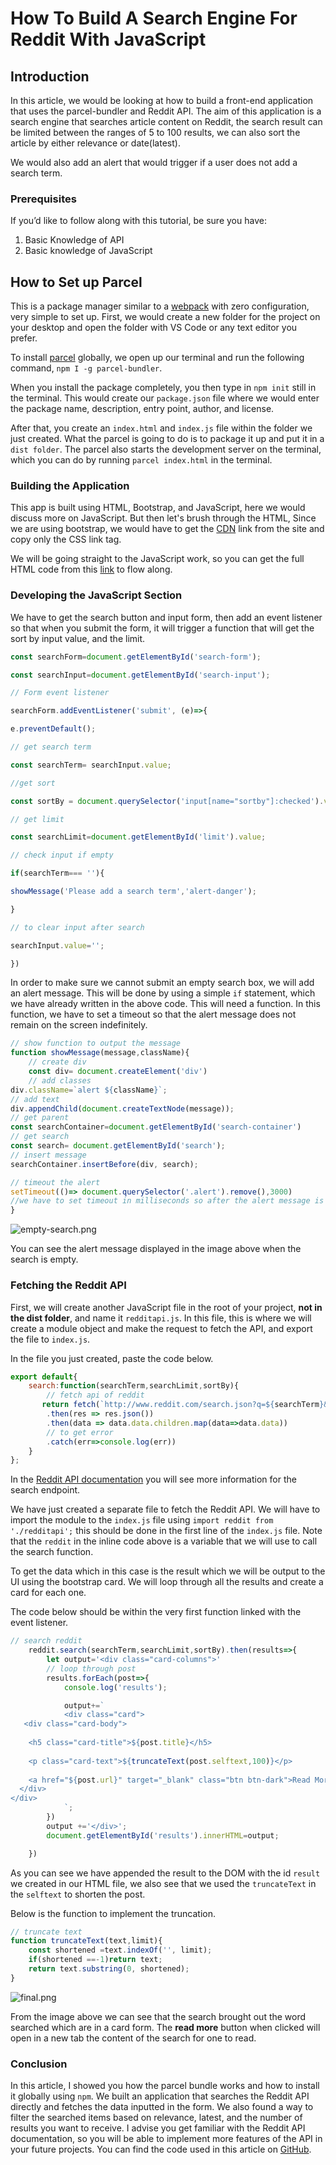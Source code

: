 # How To Build A Search Engine For Reddit With JavaScript


## Introduction

In this article, we would be looking at how to build a front-end application that uses the parcel-bundler and Reddit API. The aim of this application is a search engine that searches article content on Reddit, the search result can be limited between the ranges of 5 to 100 results, we can also sort the article by either relevance or date(latest).

We would also add an alert that would trigger if a user does not add a search term.

### Prerequisites

If you’d like to follow along with this tutorial, be sure you have:

1. Basic Knowledge of API
2. Basic knowledge of JavaScript

## How to Set up Parcel

This is a package manager similar to a [webpack](https://webpack.js.org/) with zero configuration, very simple to set up. First, we would create a new folder for the project on your desktop and open the folder with VS Code or any text editor you prefer. 

To install [parcel](https://parceljs.org/getting-started/webapp/) globally, we open up our terminal and run the following command, `npm I -g parcel-bundler`.

When you install the package completely, you then type in `npm init` still in the terminal. This would create our `package.json` file where we would enter the package name, description, entry point, author, and license.

After that, you create an `index.html` and `index.js` file within the folder we just created. What the parcel is going to do is to package it up and put it in a `dist folder`. The parcel also starts the development server on the terminal, which you can do by running `parcel index.html` in the terminal.

### Building the Application

This app is built using HTML, Bootstrap, and JavaScript, here we would discuss more on JavaScript. But then let's brush through the HTML, Since we are using bootstrap, we would have to get the [CDN](https://www.bootstrapcdn.com/) link from the site and copy only the CSS link tag.

We will be going straight to the JavaScript work, so you can get the full HTML code from this [link](https://github.com/khabdrick/reddit-search-engine/blob/main/index.html) to flow along.

### Developing the **JavaScript Section**

We have to get the search button and input form, then add an event listener so that when you submit the form, it will trigger a function that will get the sort by input value, and the limit.

```jsx
const searchForm=document.getElementById('search-form');

const searchInput=document.getElementById('search-input');

// Form event listener

searchForm.addEventListener('submit', (e)=>{

e.preventDefault();

// get search term

const searchTerm= searchInput.value;

//get sort

const sortBy = document.querySelector('input[name="sortby"]:checked').value;

// get limit

const searchLimit=document.getElementById('limit').value;

// check input if empty

if(searchTerm=== ''){

showMessage('Please add a search term','alert-danger');

}

// to clear input after search

searchInput.value='';

})
```

In order to make sure we cannot submit an empty search box, we will add an alert message. This will be done by using a simple `if` statement, which we have already written in the above code. This will need a function. In this function, we have to set a timeout so that the alert message does not remain on the screen indefinitely.

```jsx
// show function to output the message
function showMessage(message,className){
    // create div
    const div= document.createElement('div')
    // add classes
div.className=`alert ${className}`;
// add text
div.appendChild(document.createTextNode(message));
// get parent
const searchContainer=document.getElementById('search-container')
// get search
const search= document.getElementById('search');
// insert message
searchContainer.insertBefore(div, search);

// timeout the alert
setTimeout(()=> document.querySelector('.alert').remove(),3000)
//we have to set timeout in milliseconds so after the alert message is displayed it has to clear
}
```

![empty-search.png](/engineering-education/search-engine-for-reddit-with-javascript/empty-search.png)

You can see the alert message displayed in the image above when the search is empty.

### **Fetching the Reddit API**

First, we will create another JavaScript file in the root of your project, **not in the dist folder**, and name it `redditapi.js`. In this file, this is where we will create a module object and make the request to fetch the API, and export the file to `index.js`.

In the file you just created, paste the code below.

```jsx
export default{
    search:function(searchTerm,searchLimit,sortBy){
        // fetch api of reddit
       return fetch(`http://www.reddit.com/search.json?q=${searchTerm}&sort=${sortBy}&limit=${searchLimit}`)
        .then(res => res.json())
        .then(data => data.data.children.map(data=>data.data))
        // to get error
        .catch(err=>console.log(err))
    }
};
```

In the [Reddit API documentation](https://www.reddit.com/dev/api/#section_search) you will see more information for the search endpoint.

We have just created a separate file to fetch the Reddit API. We will have to import the module to the `index.js` file using `import reddit from './redditapi';` this should be done in the first line of the `index.js` file. Note that the `reddit` in the inline code above is a variable that we will use to call the search function. 

To get the data which in this case is the result which we will be output to the UI using the bootstrap card. We will loop through all the results and create a card for each one.

The code below should be within the very first function linked with the event listener.

```jsx
// search reddit
    reddit.search(searchTerm,searchLimit,sortBy).then(results=>{
        let output='<div class="card-columns">'
        // loop through post
        results.forEach(post=>{
            console.log('results');

            output+=`
            <div class="card">
   <div class="card-body">
     
    <h5 class="card-title">${post.title}</h5>
     
    <p class="card-text">${truncateText(post.selftext,100)}</p>
     
    <a href="${post.url}" target="_blank" class="btn btn-dark">Read More</a>
  </div>
</div>
            `;
        })
        output +='</div>';
        document.getElementById('results').innerHTML=output;

    })
```

As you can see we have appended the result to the DOM with the id `result` we created in our HTML file, we also see that we used the `truncateText` in the `selftext` to shorten the post.

Below is the function to implement the truncation.

```jsx
// truncate text
function truncateText(text,limit){
    const shortened =text.indexOf('', limit);
    if(shortened ==-1)return text;
    return text.substring(0, shortened);
}
```

![final.png](/engineering-education/search-engine-for-reddit-with-javascript/final.png)

From the image above we can see that the search brought out the word searched which are in a card form. The **read more** button when clicked will open in a new tab the content of the search for one to read.

### Conclusion

 In this article, I showed you how the parcel bundle works and how to install it globally using `npm`. We built an application that searches the Reddit API directly and fetches the data inputted in the form. We also found a way to filter the searched items based on relevance, latest, and the number of results you want to receive. I advise you get familiar with the Reddit API documentation, so you will be able to implement more features of the API in your future projects. You can find the code used in this article on [GitHub](https://github.com/khabdrick/reddit-search-engine).